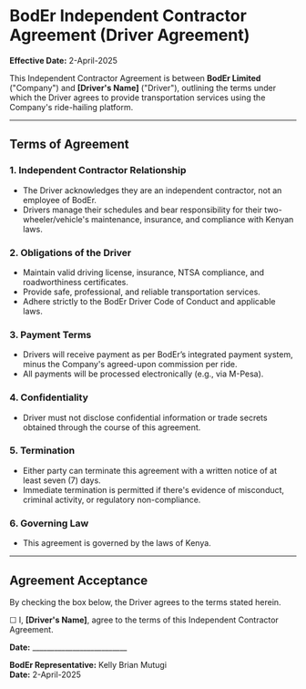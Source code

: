 # BodEr Independent Contractor Agreement (Driver Agreement)

**Effective Date:** 2-April-2025

This Independent Contractor Agreement is between **BodEr Limited** ("Company") and **[Driver's Name]** ("Driver"), outlining the terms under which the Driver agrees to provide transportation services using the Company's ride-hailing platform.

---

## Terms of Agreement

### 1. Independent Contractor Relationship

- The Driver acknowledges they are an independent contractor, not an employee of BodEr.
- Drivers manage their schedules and bear responsibility for their two-wheeler/vehicle's maintenance, insurance, and compliance with Kenyan laws.

### 2. Obligations of the Driver

- Maintain valid driving license, insurance, NTSA compliance, and roadworthiness certificates.
- Provide safe, professional, and reliable transportation services.
- Adhere strictly to the BodEr Driver Code of Conduct and applicable laws.

### 3. Payment Terms

- Drivers will receive payment as per BodEr’s integrated payment system, minus the Company's agreed-upon commission per ride.
- All payments will be processed electronically (e.g., via M-Pesa).

### 4. Confidentiality

- Driver must not disclose confidential information or trade secrets obtained through the course of this agreement.

### 5. Termination

- Either party can terminate this agreement with a written notice of at least seven (7) days.
- Immediate termination is permitted if there's evidence of misconduct, criminal activity, or regulatory non-compliance.

### 6. Governing Law

- This agreement is governed by the laws of Kenya.

---

## Agreement Acceptance

By checking the box below, the Driver agrees to the terms stated herein.

☐ I, **[Driver's Name]**, agree to the terms of this Independent Contractor Agreement.

**Date:** __________________________

**BodEr Representative:** Kelly Brian Mutugi  
**Date:** 2-April-2025

